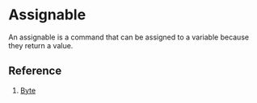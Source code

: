 # Assignable
An assignable is a command that can be assigned to a variable because they return a value.

## Reference
1. [Byte](byte/readme.md)
